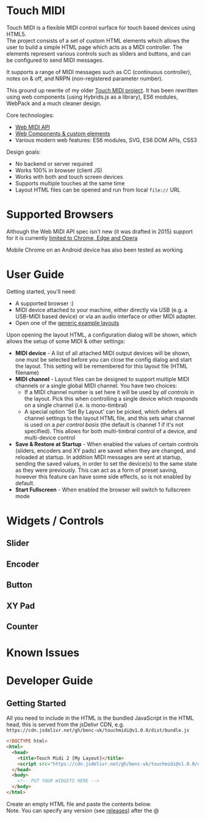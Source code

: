 # Touch MIDI

Touch MIDI is a flexible MIDI control surface for touch based devices using HTML5.  
The project consists of a set of custom HTML elements which allows the user to build a simple HTML page which acts as a MIDI controller. The elements represent various controls such as sliders and buttons, and can be configured to send MIDI messages.

It supports a range of MIDI messages such as CC (continuous controller), notes on & off, and NRPN (non-registered parameter number).

This ground up rewrite of my older [Touch MIDI project](https://github.com/benc-uk/touchmidi-old). It has been rewritten using web components (using Hybrids.js as a library), ES6 modules, WebPack and a much cleaner design.

Core technologies:

- [Web MIDI API](https://www.w3.org/TR/webmidi/)
- [Web Components & custom elements](https://developer.mozilla.org/en-US/docs/Web/Web_Components)
- Various modern web features: ES6 modules, SVG, ES6 DOM APIs, CSS3

Design goals:

- No backend or server required
- Works 100% in browser (client JS)
- Works with both and touch screen devices
- Supports multiple touches at the same time
- Layout HTML files can be opened and run from local `file://` URL

# Supported Browsers

Although the Web MIDI API spec isn't new (it was drafted in 2015) support for it is currently [limited to Chrome, Edge and Opera](https://caniuse.com/?search=midi)

Mobile Chrome on an Android device has also been tested as working

# User Guide

Getting started, you'll need:

- A supported browser :)
- MIDI device attached to your machine, either directly via USB (e.g. a USB-MIDI based device) or via an audio interface or other MIDI adapter.
- Open one of the [generic example layouts](./layouts)

Upon opening the layout HTML, a configuration dialog will be shown, which allows the setup of some MIDI & other settings:

- **MIDI device** - A list of all attached MIDI output devices will be shown, one must be selected before you can close the config dialog and start the layout. This setting will be remembered for this layout file (HTML filename)
- **MIDI channel** - Layout files can be designed to support multiple MIDI channels or a single global MIDI channel. You have two choices:
  - If a MIDI channel number is set here it will be used by _all controls_ in the layout. Pick this when controlling a single device which responds on a single channel (i.e. is mono-timbral)
  - A special option 'Set By Layout' can be picked, which defers all channel settings to the layout HTML file, and this sets what channel is used on a _per control basis_ (the default is channel 1 if it's not specified). This allows for both multi-timbral control of a device, and multi-device control
- **Save & Restore at Startup** - When enabled the values of certain controls (sliders, encoders and XY pads) are saved when they are changed, and reloaded at startup. In addition MIDI messages are sent at startup, sending the saved values, in order to set the device(s) to the same state as they were previously. This can act as a form of preset saving, however this feature can have some side effects, so is not enabled by default.
- **Start Fullscreen** - When enabled the browser will switch to fullscreen mode

# Widgets / Controls

## Slider

## Encoder

## Button

## XY Pad

## Counter

# Known Issues

# Developer Guide

## Getting Started

All you need to include in the HTML is the bundled JavaScript in the HTML head, this is served from the jsDelivr CDN, e.g. `https://cdn.jsdelivr.net/gh/benc-uk/touchmidi@v1.0.0/dist/bundle.js`

```html
<!DOCTYPE html>
<html>
  <head>
    <title>Touch Midi 2 [My Layout]</title>
    <script src="https://cdn.jsdelivr.net/gh/benc-uk/touchmidi@v1.0.0/dist/bundle.js"></script>
  </head>
  <body>
    <!-- PUT YOUR WIDGETS HERE -->
  </body>
</html>
```

Create an empty HTML file and paste the contents below.  
Note. You can specify any version (see [releases](./releases)) after the @
